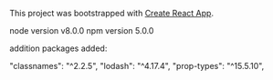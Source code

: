 This project was bootstrapped with [Create React App](https://github.com/facebookincubator/create-react-app).

node version v8.0.0
npm version 5.0.0

addition packages added:

"classnames": "^2.2.5",
"lodash": "^4.17.4",
"prop-types": "^15.5.10",
